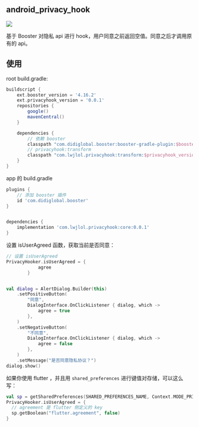 ## android_privacy_hook
![](https://maven-badges.herokuapp.com/maven-central/com.lwjlol.privacyhook/core/badge.svg?style=for-the-badge)

基于 Booster 对隐私 api 进行 hook，用户同意之前返回空值。同意之后才调用原有的 api。



## 使用

root build.gradle:
```gradle
buildscript {
    ext.booster_version = '4.16.2'
    ext.privacyhook_version = '0.0.1'
    repositories {
        google()
        mavenCentral()
    }

    dependencies {
        // 依赖 booster
        classpath "com.didiglobal.booster:booster-gradle-plugin:$booster_version"
        // privacyhook:transform
        classpath "com.lwjlol.privacyhook:transform:$privacyhook_version"
    }
}
```

app 的 build.gradle
```gradle
plugins {
    // 添加 booster 插件
    id 'com.didiglobal.booster'
}


dependencies {
    implementation 'com.lwjlol.privacyhook:core:0.0.1'
}
```




设置 isUserAgreed 函数，获取当前是否同意：
```kotlin
// 设置 isUserAgreed 
PrivacyHooker.isUserAgreed = {
            agree
        }


val dialog = AlertDialog.Builder(this)
    .setPositiveButton(
        "同意",
        DialogInterface.OnClickListener { dialog, which ->
            agree = true
        },
    )
    .setNegativeButton(
        "不同意",
        DialogInterface.OnClickListener { dialog, which ->
            agree = false
        },
    )
    .setMessage("是否同意隐私协议？")
dialog.show()
```


如果你使用 flutter ，并且用 `shared_preferences` 进行键值对存储，可以这么写：
```kotlin
val sp = getSharedPreferences(SHARED_PREFERENCES_NAME, Context.MODE_PRIVATE)
PrivacyHooker.isUserAgreed = {
  // agreement 是 flutter 侧定义的 key
  sp.getBoolean("flutter.agreement", false)
}
```